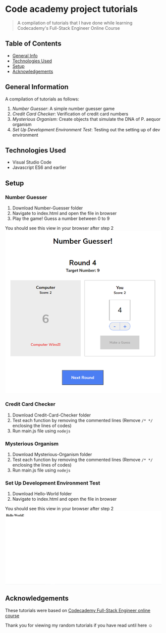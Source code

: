 # Code academy project tutorials

> A compilation of tutorials that I have done while learning Codecademy's Full-Stack Engineer Online Course

## Table of Contents

- [General Info](#general-information)
- [Technologies Used](#technologies-used)
- [Setup](#setup)
- [Acknowledgements](#acknowledgements)

## General Information

A compilation of tutorials as follows:

1. _Number Guesser_: A simple number guesser game
2. _Credit Card Checker_: Verification of credit card numbers
3. _Mysterious Organism_: Create objects that simulate the DNA of P. aequor organism
4. _Set Up Development Environment Test_: Testing out the setting up of dev environment

## Technologies Used

- Visual Studio Code
- Javascript ES6 and earlier

## Setup

### Number Guesser

1. Download Number-Guesser folder
2. Navigate to index.html and open the file in browser
3. Play the game! Guess a number between 0 to 9

You should see this view in your browser after step 2
![Number Guesser Screenshot](./Images/Number-Guesser-Screenshot.png)

### Credit Card Checker

1. Download Credit-Card-Checker folder
2. Test each function by removing the commented lines (Remove `/* */` enclosing the lines of codes)
3. Run main.js file using `nodejs`

### Mysterious Organism

1. Download Mysterious-Organism folder
2. Test each function by removing the commented lines (Remove `/* */` enclosing the lines of codes)
3. Run main.js file using `nodejs`

### Set Up Development Environment Test

1. Download Hello-World folder
2. Navigate to index.html and open the file in browser

You should see this view in your browser after step 2
![Hello World Screenshot](./Images/Hello-World-Screenshot.png)

## Acknowledgements

These tutorials were based on [Codecademy Full-Stack Engineer online course](https://www.codecademy.com/learn/paths/full-stack-engineer-career-path)

Thank you for viewing my random tutorials if you have read until here :relaxed:
